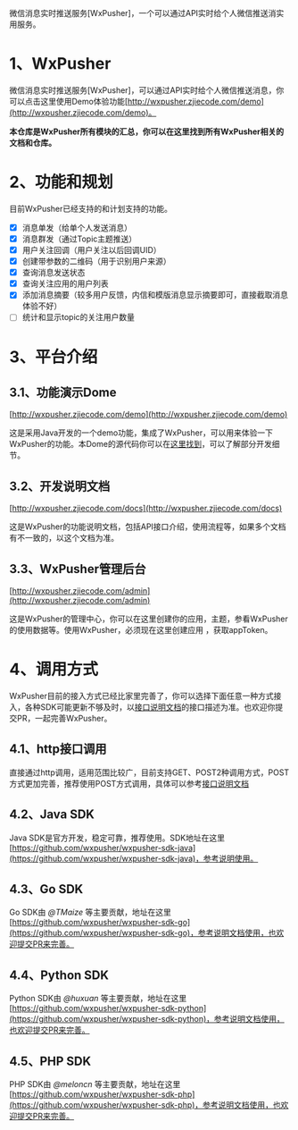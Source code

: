 微信消息实时推送服务[WxPusher]，一个可以通过API实时给个人微信推送消实用服务。

# 1、WxPusher
微信消息实时推送服务[WxPusher]，可以通过API实时给个人微信推送消息，你可以点击这里使用Demo体验功能[http://wxpusher.zjiecode.com/demo](http://wxpusher.zjiecode.com/demo)。

**本仓库是WxPusher所有模块的汇总，你可以在这里找到所有WxPusher相关的文档和仓库。**

# 2、功能和规划
目前WxPusher已经支持的和计划支持的功能。

- [x] 消息单发（给单个人发送消息）
- [x] 消息群发（通过Topic主题推送）
- [x] 用户关注回调（用户关注以后回调UID）
- [x] 创建带参数的二维码（用于识别用户来源）
- [x] 查询消息发送状态
- [x] 查询关注应用的用户列表
- [x] 添加消息摘要（较多用户反馈，内信和模版消息显示摘要即可，直接截取消息体验不好）
- [ ] 统计和显示topic的关注用户数量

# 3、平台介绍
## 3.1、功能演示Dome 
[http://wxpusher.zjiecode.com/demo](http://wxpusher.zjiecode.com/demo)

 这是采用Java开发的一个demo功能，集成了WxPusher，可以用来体验一下WxPusher的功能。本Dome的源代码你可以在[这里找到](https://github.com/wxpusher/wxpusher-sdk-java)，可以了解部分开发细节。

## 3.2、开发说明文档
[http://wxpusher.zjiecode.com/docs](http://wxpusher.zjiecode.com/docs)

这是WxPusher的功能说明文档，包括API接口介绍，使用流程等，如果多个文档有不一致的，以这个文档为准。

## 3.3、WxPusher管理后台
[http://wxpusher.zjiecode.com/admin](http://wxpusher.zjiecode.com/admin)

这是WxPusher的管理中心，你可以在这里创建你的应用，主题，参看WxPusher的使用数据等。使用WxPusher，必须现在这里创建应用 ，获取appToken。

# 4、调用方式
WxPusher目前的接入方式已经比家里完善了，你可以选择下面任意一种方式接入，各种SDK可能更新不够及时，以[接口说明文档](http://wxpusher.zjiecode.com/docs/#/?id=http%e8%b0%83%e7%94%a8)的接口描述为准。也欢迎你提交PR，一起完善WxPusher。

## 4.1、http接口调用
直接通过http调用，适用范围比较广，目前支持GET、POST2种调用方式，POST方式更加完善，推荐使用POST方式调用，具体可以参考[接口说明文档](http://wxpusher.zjiecode.com/docs/#/?id=http%e8%b0%83%e7%94%a8)

## 4.2、Java SDK
Java SDK是官方开发，稳定可靠，推荐使用。SDK地址在这里 [https://github.com/wxpusher/wxpusher-sdk-java](https://github.com/wxpusher/wxpusher-sdk-java)，参考说明使用。

## 4.3、Go SDK
Go SDK由 _@TMaize_ 等主要贡献，地址在这里 [https://github.com/wxpusher/wxpusher-sdk-go](https://github.com/wxpusher/wxpusher-sdk-go)，参考说明文档使用，也欢迎提交PR来完善。

## 4.4、Python SDK
Python SDK由 _@huxuan_ 等主要贡献，地址在这里 [https://github.com/wxpusher/wxpusher-sdk-python](https://github.com/wxpusher/wxpusher-sdk-python)，参考说明文档使用，也欢迎提交PR来完善。

## 4.5、PHP SDK
PHP SDK由 _@meloncn_ 等主要贡献，地址在这里 [https://github.com/wxpusher/wxpusher-sdk-php](https://github.com/wxpusher/wxpusher-sdk-php)，参考说明文档使用，也欢迎提交PR来完善。

